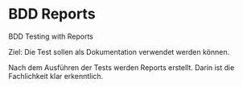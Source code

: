 # BDD Reports
BDD Testing with Reports

Ziel: Die Test sollen als Dokumentation verwendet werden können.


Nach dem Ausführen der Tests werden Reports erstellt. Darin ist die Fachlichkeit klar erkenntlich.